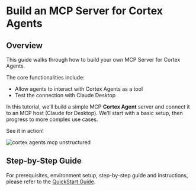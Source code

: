 # Build an MCP Server for Cortex Agents

## Overview

This guide walks through how to build your own MCP Server for Cortex Agents.

The core functionalities include:

- Allow agents to interact with Cortex Agents as a tool
- Test the connection with Claude Desktop

In this tutorial, we’ll build a simple MCP **Cortex Agent** server and connect it to an MCP host (Claude for Desktop). We’ll start with a basic setup, then progress to more complex use cases.

See it in action!

![cortex agents mcp unstructured](./images/mcp_cortex_agents_structured.gif)

## Step-by-Step Guide

For prerequisites, environment setup, step-by-step guide and instructions, please refer to the [QuickStart Guide](https://quickstarts.snowflake.com/guide/mcp-server-for-cortex-agents/index.html).

